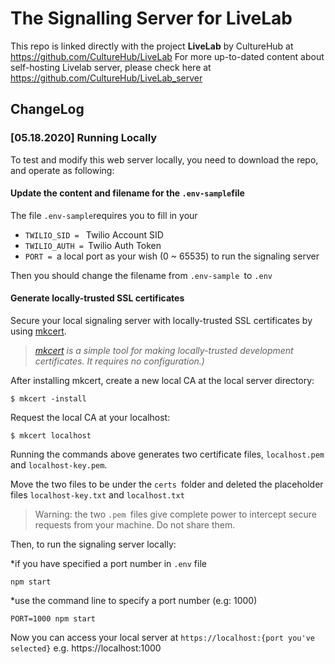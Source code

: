 # The Signalling Server for LiveLab
This repo is linked directly with the project **LiveLab** by CultureHub at https://github.com/CultureHub/LiveLab
For more up-to-dated content about self-hosting Livelab server, please check here at https://github.com/CultureHub/LiveLab_server


## ChangeLog

### [05.18.2020] Running Locally
To test and modify this web server locally, you need to download the repo, and operate as following: 

#### Update the content and filename for the ```.env-sample```file

The file ```.env-sample```requires you to fill in your 

* ```TWILIO_SID = ``` Twilio Account SID
*  ```TWILIO_AUTH = ```Twilio Auth Token
*  ```PORT = ```a local port as your wish (0 ~ 65535) to run the signaling server

Then you should change the filename from ```.env-sample ```to ```.env```

#### Generate locally-trusted SSL certificates

Secure your local signaling server with locally-trusted SSL certificates by using [mkcert]. 

>_[mkcert] is a simple tool for making locally-trusted development certificates. It requires no configuration.)_

[mkcert]: https://github.com/FiloSottile/mkcert

After installing mkcert, create a new local CA at the local server directory: 

```
$ mkcert -install
```
Request the local CA at your localhost: 
```
$ mkcert localhost
```
Running the commands above generates two certificate files, ```localhost.pem ``` and ```localhost-key.pem```. 

Move the two files to be under the ```certs ```folder and deleted the placeholder files  ```localhost-key.txt``` and ```localhost.txt```

>Warning: the two ```.pem ```files give complete power to intercept secure requests from your machine. Do not share them. 

Then, to run the signaling server locally: 

*if you have specified a port number in ```.env``` file

```npm start``` 

*use the command line to specify a port number (e.g: 1000)

```PORT=1000 npm start```

Now you can access your local server at ```https://localhost:{port you've selected}``` e.g. https://localhost:1000
